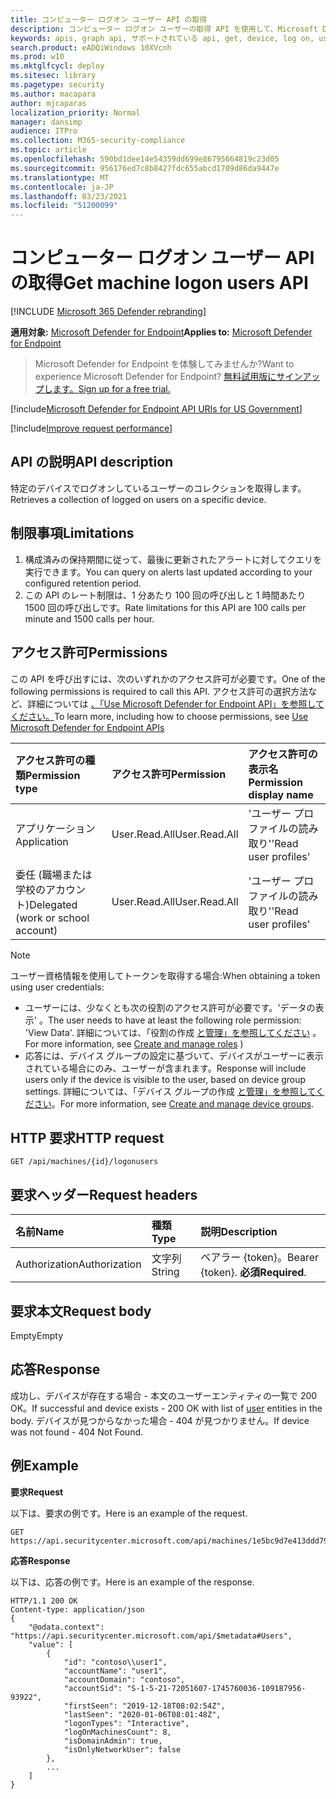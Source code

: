 ```yaml
---
title: コンピューター ログオン ユーザー API の取得
description: コンピューター ログオン ユーザーの取得 API を使用して、Microsoft Defender for Endpoint のデバイスでログオンしているユーザーのコレクションを取得する方法について説明します。
keywords: apis, graph api, サポートされている api, get, device, log on, users
search.product: eADQiWindows 10XVcnh
ms.prod: w10
ms.mktglfcycl: deploy
ms.sitesec: library
ms.pagetype: security
ms.author: macapara
author: mjcaparas
localization_priority: Normal
manager: dansimp
audience: ITPro
ms.collection: M365-security-compliance
ms.topic: article
ms.openlocfilehash: 590bd1dee14e54359dd699e86795664819c23d05
ms.sourcegitcommit: 956176ed7c8b8427fdc655abcd1709d86da9447e
ms.translationtype: MT
ms.contentlocale: ja-JP
ms.lasthandoff: 03/23/2021
ms.locfileid: "51200099"
---
```

# <a name="get-machine-logon-users-api"></a><span data-ttu-id="2c6b3-104">コンピューター ログオン ユーザー API の取得</span><span class="sxs-lookup"><span data-stu-id="2c6b3-104">Get machine logon users API</span></span>

[!INCLUDE [Microsoft 365 Defender rebranding](../../includes/microsoft-defender.md)]


<span data-ttu-id="2c6b3-105">**適用対象:** [Microsoft Defender for Endpoint](https://go.microsoft.com/fwlink/?linkid=2154037)</span><span class="sxs-lookup"><span data-stu-id="2c6b3-105">**Applies to:** [Microsoft Defender for Endpoint](https://go.microsoft.com/fwlink/?linkid=2154037)</span></span>

> <span data-ttu-id="2c6b3-106">Microsoft Defender for Endpoint を体験してみませんか?</span><span class="sxs-lookup"><span data-stu-id="2c6b3-106">Want to experience Microsoft Defender for Endpoint?</span></span> [<span data-ttu-id="2c6b3-107">無料試用版にサインアップします。</span><span class="sxs-lookup"><span data-stu-id="2c6b3-107">Sign up for a free trial.</span></span>](https://www.microsoft.com/microsoft-365/windows/microsoft-defender-atp?ocid=docs-wdatp-exposedapis-abovefoldlink) 

[!include[Microsoft Defender for Endpoint API URIs for US Government](../../includes/microsoft-defender-api-usgov.md)]

[!include[Improve request performance](../../includes/improve-request-performance.md)]


## <a name="api-description"></a><span data-ttu-id="2c6b3-108">API の説明</span><span class="sxs-lookup"><span data-stu-id="2c6b3-108">API description</span></span>
<span data-ttu-id="2c6b3-109">特定のデバイスでログオンしているユーザーのコレクションを取得します。</span><span class="sxs-lookup"><span data-stu-id="2c6b3-109">Retrieves a collection of logged on users on a specific device.</span></span>


## <a name="limitations"></a><span data-ttu-id="2c6b3-110">制限事項</span><span class="sxs-lookup"><span data-stu-id="2c6b3-110">Limitations</span></span>
1. <span data-ttu-id="2c6b3-111">構成済みの保持期間に従って、最後に更新されたアラートに対してクエリを実行できます。</span><span class="sxs-lookup"><span data-stu-id="2c6b3-111">You can query on alerts last updated according to your configured retention period.</span></span>
2. <span data-ttu-id="2c6b3-112">この API のレート制限は、1 分あたり 100 回の呼び出しと 1 時間あたり 1500 回の呼び出しです。</span><span class="sxs-lookup"><span data-stu-id="2c6b3-112">Rate limitations for this API are 100 calls per minute and 1500 calls per hour.</span></span>


## <a name="permissions"></a><span data-ttu-id="2c6b3-113">アクセス許可</span><span class="sxs-lookup"><span data-stu-id="2c6b3-113">Permissions</span></span>
<span data-ttu-id="2c6b3-114">この API を呼び出すには、次のいずれかのアクセス許可が必要です。</span><span class="sxs-lookup"><span data-stu-id="2c6b3-114">One of the following permissions is required to call this API.</span></span> <span data-ttu-id="2c6b3-115">アクセス許可の選択方法など、詳細については [、「Use Microsoft Defender for Endpoint API」を参照してください。](apis-intro.md)</span><span class="sxs-lookup"><span data-stu-id="2c6b3-115">To learn more, including how to choose permissions, see [Use Microsoft Defender for Endpoint APIs](apis-intro.md)</span></span>

<span data-ttu-id="2c6b3-116">アクセス許可の種類</span><span class="sxs-lookup"><span data-stu-id="2c6b3-116">Permission type</span></span> |   <span data-ttu-id="2c6b3-117">アクセス許可</span><span class="sxs-lookup"><span data-stu-id="2c6b3-117">Permission</span></span>  |   <span data-ttu-id="2c6b3-118">アクセス許可の表示名</span><span class="sxs-lookup"><span data-stu-id="2c6b3-118">Permission display name</span></span>
:---|:---|:---
<span data-ttu-id="2c6b3-119">アプリケーション</span><span class="sxs-lookup"><span data-stu-id="2c6b3-119">Application</span></span> |   <span data-ttu-id="2c6b3-120">User.Read.All</span><span class="sxs-lookup"><span data-stu-id="2c6b3-120">User.Read.All</span></span> | <span data-ttu-id="2c6b3-121">'ユーザー プロファイルの読み取り'</span><span class="sxs-lookup"><span data-stu-id="2c6b3-121">'Read user profiles'</span></span>
<span data-ttu-id="2c6b3-122">委任 (職場または学校のアカウント)</span><span class="sxs-lookup"><span data-stu-id="2c6b3-122">Delegated (work or school account)</span></span> | <span data-ttu-id="2c6b3-123">User.Read.All</span><span class="sxs-lookup"><span data-stu-id="2c6b3-123">User.Read.All</span></span> | <span data-ttu-id="2c6b3-124">'ユーザー プロファイルの読み取り'</span><span class="sxs-lookup"><span data-stu-id="2c6b3-124">'Read user profiles'</span></span>

>[!Note]
> <span data-ttu-id="2c6b3-125">ユーザー資格情報を使用してトークンを取得する場合:</span><span class="sxs-lookup"><span data-stu-id="2c6b3-125">When obtaining a token using user credentials:</span></span>
>- <span data-ttu-id="2c6b3-126">ユーザーには、少なくとも次の役割のアクセス許可が必要です。'データの表示' 。</span><span class="sxs-lookup"><span data-stu-id="2c6b3-126">The user needs to have at least the following role permission: 'View Data'.</span></span> <span data-ttu-id="2c6b3-127">詳細については、「役割の作成 [と管理」を参照してください](user-roles.md) 。</span><span class="sxs-lookup"><span data-stu-id="2c6b3-127">For more information, see [Create and manage roles](user-roles.md) )</span></span>
>- <span data-ttu-id="2c6b3-128">応答には、デバイス グループの設定に基づいて、デバイスがユーザーに表示されている場合にのみ、ユーザーが含まれます。</span><span class="sxs-lookup"><span data-stu-id="2c6b3-128">Response will include users only if the device is visible to the user, based on device group settings.</span></span> <span data-ttu-id="2c6b3-129">詳細については、「デバイス グループの作成 [と管理」を参照してください](machine-groups.md)。</span><span class="sxs-lookup"><span data-stu-id="2c6b3-129">For more information, see [Create and manage device groups](machine-groups.md).</span></span>

## <a name="http-request"></a><span data-ttu-id="2c6b3-130">HTTP 要求</span><span class="sxs-lookup"><span data-stu-id="2c6b3-130">HTTP request</span></span>
```http
GET /api/machines/{id}/logonusers
```

## <a name="request-headers"></a><span data-ttu-id="2c6b3-131">要求ヘッダー</span><span class="sxs-lookup"><span data-stu-id="2c6b3-131">Request headers</span></span>

<span data-ttu-id="2c6b3-132">名前</span><span class="sxs-lookup"><span data-stu-id="2c6b3-132">Name</span></span> | <span data-ttu-id="2c6b3-133">種類</span><span class="sxs-lookup"><span data-stu-id="2c6b3-133">Type</span></span> | <span data-ttu-id="2c6b3-134">説明</span><span class="sxs-lookup"><span data-stu-id="2c6b3-134">Description</span></span>
:---|:---|:---
<span data-ttu-id="2c6b3-135">Authorization</span><span class="sxs-lookup"><span data-stu-id="2c6b3-135">Authorization</span></span> | <span data-ttu-id="2c6b3-136">文字列</span><span class="sxs-lookup"><span data-stu-id="2c6b3-136">String</span></span> | <span data-ttu-id="2c6b3-137">ベアラー {token}。</span><span class="sxs-lookup"><span data-stu-id="2c6b3-137">Bearer {token}.</span></span> <span data-ttu-id="2c6b3-138">**必須**</span><span class="sxs-lookup"><span data-stu-id="2c6b3-138">**Required**.</span></span>


## <a name="request-body"></a><span data-ttu-id="2c6b3-139">要求本文</span><span class="sxs-lookup"><span data-stu-id="2c6b3-139">Request body</span></span>
<span data-ttu-id="2c6b3-140">Empty</span><span class="sxs-lookup"><span data-stu-id="2c6b3-140">Empty</span></span>

## <a name="response"></a><span data-ttu-id="2c6b3-141">応答</span><span class="sxs-lookup"><span data-stu-id="2c6b3-141">Response</span></span>
<span data-ttu-id="2c6b3-142">成功し、デバイスが存在する場合 - 本文のユーザー[](user.md)エンティティの一覧で 200 OK。</span><span class="sxs-lookup"><span data-stu-id="2c6b3-142">If successful and device exists - 200 OK with list of [user](user.md) entities in the body.</span></span> <span data-ttu-id="2c6b3-143">デバイスが見つからなかった場合 - 404 が見つかりません。</span><span class="sxs-lookup"><span data-stu-id="2c6b3-143">If device was not found - 404 Not Found.</span></span>


## <a name="example"></a><span data-ttu-id="2c6b3-144">例</span><span class="sxs-lookup"><span data-stu-id="2c6b3-144">Example</span></span>

<span data-ttu-id="2c6b3-145">**要求**</span><span class="sxs-lookup"><span data-stu-id="2c6b3-145">**Request**</span></span>

<span data-ttu-id="2c6b3-146">以下は、要求の例です。</span><span class="sxs-lookup"><span data-stu-id="2c6b3-146">Here is an example of the request.</span></span>

```http
GET https://api.securitycenter.microsoft.com/api/machines/1e5bc9d7e413ddd7902c2932e418702b84d0cc07/logonusers
```

<span data-ttu-id="2c6b3-147">**応答**</span><span class="sxs-lookup"><span data-stu-id="2c6b3-147">**Response**</span></span>

<span data-ttu-id="2c6b3-148">以下は、応答の例です。</span><span class="sxs-lookup"><span data-stu-id="2c6b3-148">Here is an example of the response.</span></span>


```http
HTTP/1.1 200 OK
Content-type: application/json
{
    "@odata.context": "https://api.securitycenter.microsoft.com/api/$metadata#Users",
    "value": [
        {
            "id": "contoso\\user1",
            "accountName": "user1",
            "accountDomain": "contoso",
            "accountSid": "S-1-5-21-72051607-1745760036-109187956-93922",
            "firstSeen": "2019-12-18T08:02:54Z",
            "lastSeen": "2020-01-06T08:01:48Z",
            "logonTypes": "Interactive",
            "logOnMachinesCount": 8,
            "isDomainAdmin": true,
            "isOnlyNetworkUser": false
        },
        ...
    ]
}
```
